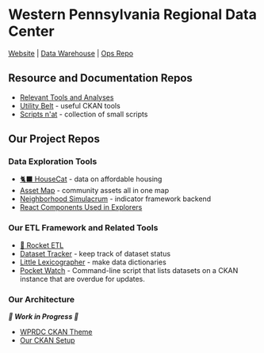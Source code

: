 # Western Pennsylvania Regional Data Center
[Website](https://www.wprdc.org)  |   [Data Warehouse](https://data.wprdc.org)  |  [Ops Repo](https://github.com/WPRDC/wprdc-ops)

## Resource and Documentation Repos
- [Relevant Tools and Analyses](https://github.com/WPRDC/list-of-WPRDC-relevant-tools-and-analyses)
- [Utility Belt](https://github.com/WPRDC/utility-belt) - useful CKAN tools
- [Scripts n'at](https://github.com/WPRDC/scripts-n-at) - collection of small scripts

## Our Project Repos
### Data Exploration Tools
- [🐈‍⬛ HouseCat](https://github.com/WPRDC/housecat) - data on affordable housing
- [Asset Map](https://github.com/WPRDC/asset-map) - community assets all in one map
- [Neighborhood Simulacrum](https://github.com/WPRDC/neighborhood-simulacrum) - indicator framework backend
- [React Components Used in Explorers](https://github.com/WPRDC/frontend-libraries)

### Our ETL Framework and Related Tools
- [🚀 Rocket ETL](https://github.com/WPRDC/rocket-etl)
- [Dataset Tracker](https://github.com/WPRDC/dataset-tracker) - keep track of dataset status
- [Little Lexicographer](https://github.com/WPRDC/little-lexicographer) - make data dictionaries
- [Pocket Watch](https://github.com/WPRDC/pocket-watch) - Command-line script that lists datasets on a CKAN instance that are overdue for updates.
### Our Architecture 
***🚧 Work in Progress 🚧***
- [WPRDC CKAN Theme](https://github.com/WPRDC/ckanext-wprdc_theme)
- [Our CKAN Setup](https://github.com/WPRDC/docker-ckan)
